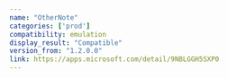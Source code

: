 ```yaml
---
name: "OtherNote"
categories: ['prod']
compatibility: emulation
display_result: "Compatible"
version_from: "1.2.0.0"
link: https://apps.microsoft.com/detail/9NBLGGH5SXP0
---
```

